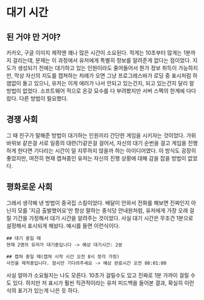 # 대기 시간
## 된 거야 만 거야?
카카오, 구글 이미지 제작엔 꽤나 많은 시간이 소요된다. 적게는 10초부터 많게는 1분까지 걸리는데, 
문제는 이 과정에서 유저에게 특별히 정보를 알려준게 없다는 점이었다.
지도가 생성되기 전에는 대기하고 있는 인원이라도 줄어들어서 뭔가 정보 취득이 가능하지만, 막상 자신의
지도를 캡쳐하는 차례가 오면 그냥 프로그레스바가 로딩 중 표시처럼 하염없이 돌고 있으니, 
유저는 이게 에러가 나서 안되고 있는건지, 되고 있는건지 달리 알 방법이 없었다.
소프트웨어 적으로 온갖 묘수를 다 부려봤지만 서버 스펙의 한계에 다다랐다.
다른 방법이 필요했다.

## 경쟁 사회
그 때 친구가 말해준 방법이 대기하는 인원끼리 간단한 게임을 시키자는 것이었다.
가위바위보 같은걸 서로 일종의 대련(?)같은걸 걸어서, 자신의 대기 순번을 걸고 
게임을 진행하게 한다면 기다리는 시간이 덜 지루하지 않을까 하는 아이디어였다.
이 방식도 굉장히 좋았지만, 여전히 현재 캡쳐중인 유저는 자신의 진행 상황에 대해 감을 잡을 방법이 없었다. 

## 평화로운 사회
그래서 생각해 낸 방법이 중국집 스킬이었다.
배달이 안와서 전화를 해보면 진짜인지 아닌지 모를 '지금 출발했어요'만 항상 말하는 중식당 안내원처럼,
유저에게 가장 오래 걸릴 기간을 가정해서 대기 시간을 알려주는 것이었다.
사실 대기 시간은 무조건 1분으로 설정해서 표시되게 해놨다.
예시를 들면 이런식이다.
```
## 대기 중일 때
현재 2명의 유저가 대기중입니다 -> 예상 대기시간: 2분

## 캡쳐 중일 때(캡쳐 시작 시간 오전 8시 정각 가정)
사진을 제작중입니다. 잠시만 기다려주세요 -> 예상 완료시간 오전 08:01:00 
```
사실 얼마가 소요될지는 나도 모른다. 10초가 걸릴수도 있고 진짜로 1분 가까이 걸릴 수도 있다.
하지만 저 표시가 훨씬 직관적이라는 유저 피드백을 들어본 결과, 확실히 이런 식의 표기가 있는게 나은 듯 하다. 
